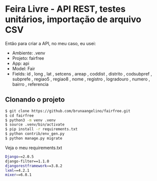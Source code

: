 # Feira Livre - API REST, testes unitários, importação de arquivo CSV

Então para criar a API, no meu caso, eu usei:

* Ambiente: .venv
* Projeto: fairfree
* App: api
* Model: Fair
* Fields: id , long , lat , setcens , areap , coddist , distrito , codsubpref , subprefe , regiao5 , regiao8 , nome , registro , logradouro , numero , bairro , referencia

## Clonando o projeto

```bash
$ git clone https://github.com/brunaangelino/fairfree.git
$ cd fairfree
$ python3 -m venv .venv
$ source .venv/bin/activate
$ pip install -r requirements.txt
$ python contrib/env_gen.py
$ python manage.py migrate
```

Veja o meu requirements.txt

```bash
Django==2.0.5
django-filter==1.1.0
djangorestframework==3.8.2
lxml==4.2.1
mixer==6.0.1
```
